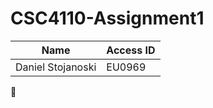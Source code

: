 # CSC4110-Assignment1

Name | Access ID
------------ | -------------
Daniel Stojanoski | EU0969


:cowboy_hat_face:
